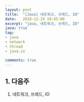 ```yaml
---
layout: post
title:  "[Java] 네트워크, 쓰레드, IO"
date:   2018-12-19 19:45:00
excerpt: "java, 네트워크, 쓰레드, IO"
java: true
tag:
- java
- network
- thread
- java.io

comments: true
---
```


## 1. 다음주 

1) 네트워크, 쓰레드, IO